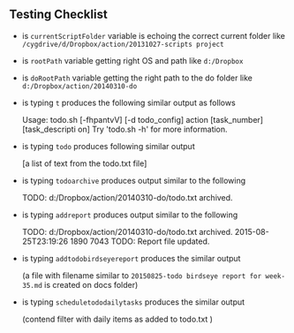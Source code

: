 Testing Checklist
-----------------

* is `currentScriptFolder` variable is echoing the correct current folder like `/cygdrive/d/Dropbox/action/20131027-scripts project` 
* is `rootPath` variable getting right OS and path like `d:/Dropbox`
* is `doRootPath` variable getting the right path to the do folder like `d:/Dropbox/action/20140310-do`
* is typing `t` produces the following similar output as follows 

	Usage: todo.sh [-fhpantvV] [-d todo_config] action [task_number] [task_descripti                                                                                      on]
	Try 'todo.sh -h' for more information.

* is typing `todo` produces following similar output 

	[a list of text from the todo.txt file]

* is typing `todoarchive` produces output similar to the following

	TODO:  d:/Dropbox/action/20140310-do/todo.txt archived.

* is typing `addreport` produces output similar to the following

	TODO:  d:/Dropbox/action/20140310-do/todo.txt archived.
	2015-08-25T23:19:26 1890 7043
	TODO: Report file updated.

* is typing `addtodobirdseyereport` produces the similar output

	(a file with filename similar to `20150825-todo birdseye report for week-35.md` is created on docs folder)

* is typing `scheduletododailytasks` produces the similar output

	(contend filter with daily items as added to todo.txt )
	



	








